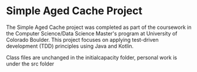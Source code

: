 # Simple Aged Cache Project
The Simple Aged Cache project was completed as part of the coursework in the Computer Science/Data Science Master's program at University of Colorado Boulder. This project focuses on applying test-driven development (TDD) principles using Java and Kotlin.

Class files are unchanged in the initialcapacity folder, personal work is under the src folder
